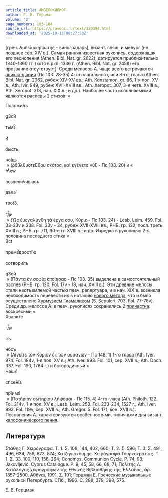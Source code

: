 ```yaml
---
article_title: АМБЕЛОКИПИОТ
author: Е. В. Герцман
volume: '2'
page_numbers: 103-104
source_url: https://pravenc.ru/text/120394.html
downloaded_at: '2025-10-13T08:27:53Z'
---
```


[греч. ̓Αμπελοκηπιώτης - виноградарь], визант. свящ. и мелург (не позднее сер. XIV в.). Самая ранняя известная рукопись, содержащая его песнопения (Athen. Bibl. Nat. gr. 2622), датируется приблизительно 1340-1360 гг. (хотя в ркп. 1336 г. (Athen. Bibl. Nat. gr. 2458) его прозвание отсутствует). Среди мелосов А. чаще всего встречаются [аниксандарии](https://pravenc.ru/text/аниксандарии.html) (Пс 103. 28-35) 4-го плагального, или 8-го, гласа (Athen. Bibl. Nat. gr. 2062, рубеж XIV-XV вв.; Ath. Konstamon. gr. 86, 1-я пол. XV в.; Ath. Ivir. 949, рубеж XVII-XVIII вв.; Ath. Xeropot. 307, 3-я четв. XVIII в.; Ath. Xeropot. 318, нач. XIX в.; и др.). Наиболее часто исполняемыми являются распевы 2 стихов: «<div class="cu">Положи́лъ</div> <div class="cu">g3сѝ</div> <div class="cu">тьмꙋ̀,</div> <div class="cu">и҆</div> <div class="cu">бы́сть</div> <div class="cu">но́щь</div> » (̀ρδβλθυοτεΕθου σκότος, καὶ ἐγένετο νύξ - Пс 103. 20) и «<div class="cu">Ꙗ҆́кw</div> <div class="cu">возвели́чишасѧ</div> <div class="cu">дѣла̀</div> <div class="cu">твоt3,</div> <div class="cu">гдⷭ҇и</div> » (῾Ως ἐμεγαλύνθη τὰ ἔργα σου, Κύριε - Пс 103. 24) - Lesb. Leim. 459. Fol. 33-33v и 238. Fol. 33v - 34, рубеж XVII-XVIII вв.; РНБ. гр. 132, посл. треть XVIII в.; РНБ. гр. 711, 90-е гг. XVIII в.; и др. Изредка в рукописях 2-я половина последнего стиха «<div class="cu">Всt</div> <div class="cu">премꙋ́дростїю</div> <div class="cu">сотвори́лъ</div> <div class="cu">g3сѝ</div> » (Πάντα ἐν σοφίᾳ ἐποίησας - Пс 103. 35) выделена в самостоятельный распев (РНБ. гр. 130. Fol. 17v - 18, нач. XVIII в.). Эти древние мелосы стали неотъемлемой частью певч. репертуара, и в нач. XIX в. возникла необходимость перевести их в нотацию [нового метода](<https://pravenc.ru/text/нового метода.html>), что и было осуществлено [Хурмузием Гиамалисом](<https://pravenc.ru/text/Хурмузием Гиамалисом.html>) (S. Sepulcri. 703. Fol. 77-78v). Среди др. мелосов А. в певч. рукописях сохранились 2 [причастна](https://pravenc.ru/text/причастен.html): воскресный «<div class="cu">Хвали́те</div> <div class="cu">гдⷭ҇а</div> <div class="cu">съ</div> <div class="cu">нб҃съ</div> » (Αἰνεῖτε τὸν Κύριον ἐκ τῶν οὐρανῶν - Пс 148. 1) 1-го гласа (Ath. Iver. 974. Fol. 184v, 1-я пол. XV в.; Ath. Iver. 993. Fol. 101, сер. XVII в.; Ath. Doch. 337. Fol. 190, 1764 г.) и богородичный «<div class="cu">Ча́шꙋ</div> <div class="cu">сп҃се́нїѧ</div> <div class="cu">прїимꙋ</div> » (Ποτήριον σωτηρίου λήψομαι - Пс 115. 4) 4-го гласа (Ath. Philoth. 122. Fol. 214v, 1-я пол. XV в.; Lesb. Leim. 258. Fol. 233-234, 1527 г.; Ath. Iver. 993. Fol. 119v, сер. XVII в.; Ath. Gregor. 5. Fol. 171, кон. XVII в.). Песнопения А. характеризуются особенностями, типичными для визант. [калофонического пения](<https://pravenc.ru/text/калофонического пения.html>).

## Литература

Στάθης Γ. Χειρόγραφα. Τ. 1. Σ. 108, 144, 402, 660; Τ. 2. Σ. 596; Τ. 3. Σ. 491, 496, 634, 756, 873, 874; Χατζηγιακουμής. Χειρόγραφα Τουρκοκρατίας. Τ. 1. Σ. 33, 100, 110, 156, 264; Conomos. Communion Cycle. P. 74, 98; Jakovljević. Cyprus Catalogue. P. 9, 45, 58, 66, 68, 71; Πολίτης Λ. Κατάλογος χειρογράφων τῆς ̓Εθνικῆς Βιβλιοθήκης τῆς ῾Ελλάδος, ἀρ. 1857-2500. ̓Αθῆναι, 1991. Σ. 101; Герцман Е. Греческие музыкальные рукописи Петербурга. СПб., 1996. С. 288, 379, 398, 575.

Е. В. Герцман
